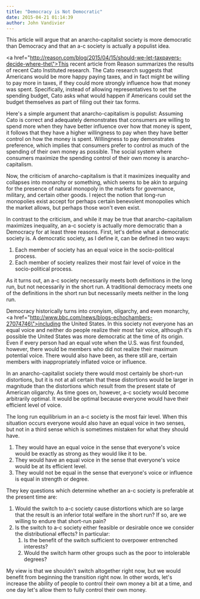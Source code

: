 ```yaml
---
title: "Democracy is Not Democratic"
date: 2015-04-21 01:14:39
author: John Vandivier
---
```




This article will argue that an anarcho-capitalist society is more democratic than Democracy and that an a-c society is actually a populist idea.

<a href=\"http://reason.com/blog/2015/04/15/should-we-let-taxpayers-decide-where-the\">This recent article from Reason</a> summarizes the results of recent Cato Instituted research. The Cato research suggests that Americans would be more happy paying taxes, and in fact might be willing to pay more in taxes, if they could more strongly influence how that money was spent. Specifically, instead of allowing representatives to set the spending budget, Cato asks what would happen if Americans could set the budget themselves as part of filing out their tax forms.

Here's a simple argument that anarcho-capitalism is populist: Assuming Cato is correct and adequately demonstrates that consumers are willing to spend more when they have better influence over how that money is spent, it follows that they have a higher willingness to pay when they have better control on how the money is spent. Willingness to pay demonstrates preference, which implies that consumers prefer to control as much of the spending of their own money as possible. The social system where consumers maximize the spending control of their own money is anarcho-capitalism.

Now, the criticism of anarcho-capitalism is that it maximizes inequality and collapses into monarchy or something, which seems to be akin to arguing for the presence of natural monopoly in the markets for governance, military, and certain other goods. I reject the notion that long-run monopolies exist accept for perhaps certain benevolent monopolies which the market allows, but perhaps those won't even exist.

In contrast to the criticism, and while it may be true that anarcho-capitalism maximizes inequality, an a-c society is actually more democratic than a Democracy for at least three reasons. First, let's define what a democratic society is. A democratic society, as I define it, can be defined in two ways:
<ol>
	<li>Each member of society has an equal voice in the socio-political process.</li>
	<li>Each member of society realizes their most fair level of voice in the socio-political process.</li>
</ol>
As it turns out, an a-c society necessarily meets both definitions in the long run, but not necessarily in the short run. A traditional democracy meets one of the definitions in the short run but necessarily meets neither in the long run.

Democracy historically turns into cronyism, oligarchy, and even monarchy, <a href=\"http://www.bbc.com/news/blogs-echochambers-27074746\">including the United States</a>. In this society not everyone has an equal voice and neither do people realize their most fair voice, although it's possible the United States was more democratic at the time of its origin. Even if every person had an equal vote when the U.S. was first founded, however, there would be members who did not realize their maximum potential voice. There would also have been, as there still are, certain members with inappropriately inflated voice or influence.

In an anarcho-capitalist society there would most certainly be short-run distortions, but it is not at all certain that these distortions would be larger in magnitude than the distortions which result from the present state of American oligarchy. As time goes on, however, a-c society would become arbitrarily optimal. It would be optimal because everyone would have their efficient level of voice.

The long run equilibrium in an a-c society is the most fair level. When this situation occurs everyone would also have an equal voice in two senses, but not in a third sense which is sometimes mistaken for what they should have.
<ol>
	<li>They would have an equal voice in the sense that everyone's voice would be exactly as strong as they would like it to be.</li>
	<li>They would have an equal voice in the sense that everyone's voice would be at its efficient level.</li>
	<li>They would not be equal in the sense that everyone's voice or influence is equal in strength or degree.</li>
</ol>
They key questions which determine whether an a-c society is preferable at the present time are:
<ol>
	<li>Would the switch to a-c society cause distortions which are so large that the result is an inferior total welfare in the short run? If so, are we willing to endure that short-run pain?</li>
	<li>Is the switch to a-c society either feasible or desirable once we consider the distributional effects? In particular:
<ol>
	<li>Is the benefit of the switch sufficient to overpower entrenched interests?</li>
	<li>Would the switch harm other groups such as the poor to intolerable degrees?</li>
</ol>
</li>
</ol>
My view is that we shouldn't switch altogether right now, but we would benefit from beginning the transition right now. In other words, let's increase the ability of people to control their own money a bit at a time, and one day let's allow them to fully control their own money.
